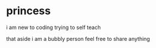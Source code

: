 # princess
i am new to coding
trying to self teach

that aside i am a bubbly person
feel free to share anything
